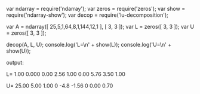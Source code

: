 var ndarray = require('ndarray');
var zeros = require('zeros');
var show = require('ndarray-show');
var decop = require('lu-decomposition');

var A = ndarray([ 25,5,1,64,8,1,144,12,1 ], [ 3, 3 ]);
var L = zeros([ 3, 3 ]);
var U = zeros([ 3, 3 ]);

decop(A, L, U);
console.log('L=\n' + show(L));
console.log('U=\n' + show(U));

output:

L=
  1.00   0.000    0.00
  2.56   1.00     0.00
  5.76   3.50     1.00
  
U=
   25.00    5.00    1.00
   0       -4.8    -1.56
   0        0.00    0.70

